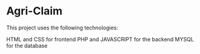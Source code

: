 # Agri-Claim
This project uses the following technologies:

HTML  and CSS for frontend
PHP and JAVASCRIPT for the backend
MYSQL for the database

